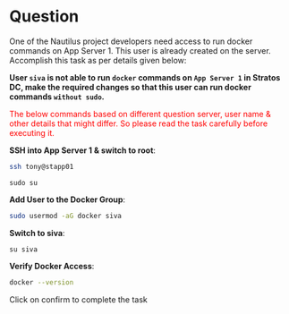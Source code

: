 # Question
One of the Nautilus project developers need access to run docker commands on App Server 1. This user is already created on the server. Accomplish this task as per details given below:

**User `siva` is not able to run `docker` commands on `App Server 1` in Stratos DC, make the required changes so that this user can run docker commands `without sudo`.**

<span style="color: red;">The below commands based on different question server, user name & other details that might differ. So please read the task carefully before executing it. </span>

**SSH into App Server 1 & switch to root**:

   ```bash
   ssh tony@stapp01
   ```
   ```
   sudo su
   ```

**Add User to the Docker Group**:

   ```bash
   sudo usermod -aG docker siva
   ```

**Switch to siva**:
```
su siva
```
**Verify Docker Access**:

   ```bash
   docker --version
   ```
Click on confirm to complete the task
